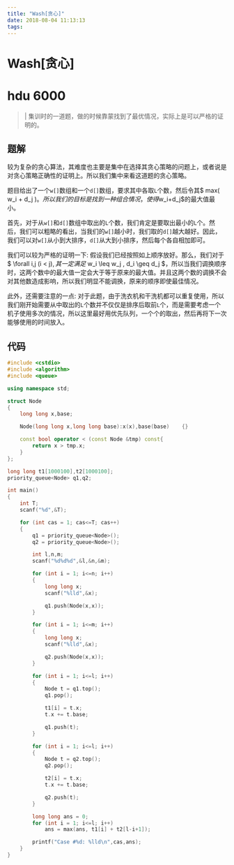 ```yaml
---
title: "Wash[贪心]"
date: 2018-08-04 11:13:13
tags: 
---
```


# Wash[贪心]

# hdu 6000

> | 集训时的一道题，做的时候靠蒙找到了最优情况，实际上是可以严格的证明的。

<!--more-->

## 题解

较为复杂的贪心算法，其难度也主要是集中在选择其贪心策略的问题上，或者说是对贪心策略正确性的证明上。所以我们集中来看这道题的贪心策略。

题目给出了一个`w[]`数组和一个`d[]`数组，要求其中各取`L`个数，然后令其$ max( w_i + d_j )$。所以我们的目标是找到一种组合情况，使得$w_i+d_j$的最大值最小。

首先，对于从`w[]`和`d[]`数组中取出的`L`个数，我们肯定是要取出最小的`L`个。然后，我们可以粗略的看出，当我们的`w[]`越小时，我们取的`d[]`越大越好。因此，我们可以对`w[]`从小到大排序，`d[]`从大到小排序，然后每个各自相加即可。

我们可以较为严格的证明一下: 假设我们已经按照如上顺序放好。那么，我们对于$ \forall i,j (i < j)$, 其一定满足$ w_i \leq w_j , d_i \geq d_j $，所以当我们调换顺序时，这两个数中的最大值一定会大于等于原来的最大值。并且这两个数的调换不会对其他数造成影响，所以我们明显不能调换，原来的顺序即使最佳情况。

此外，还需要注意的一点: 对于此题，由于洗衣机和干洗机都可以重复使用，所以我们刚开始需要从中取出的`L`个数并不仅仅是排序后取前`L`个，而是需要考虑一个机子使用多次的情况，所以这里最好用优先队列，一个个的取出，然后再将下一次能够使用的时间放入。

## 代码

```C++
#include <cstdio>
#include <algorithm>
#include <queue>

using namespace std;

struct Node
{
	long long x,base;

	Node(long long x,long long base):x(x),base(base)	{}

	const bool operator < (const Node &tmp) const{
		return x > tmp.x;
	}
};

long long t1[1000100],t2[1000100];
priority_queue<Node> q1,q2;

int main()
{
	int T;
	scanf("%d",&T);

	for (int cas = 1; cas<=T; cas++)
	{
		q1 = priority_queue<Node>();
		q2 = priority_queue<Node>();

		int l,n,m;
		scanf("%d%d%d",&l,&n,&m);

		for (int i = 1; i<=n; i++)
		{
			long long x;
			scanf("%lld",&x);

			q1.push(Node(x,x));
		}

		for (int i = 1; i<=m; i++)
		{
			long long x;
			scanf("%lld",&x);

			q2.push(Node(x,x));
		}

		for (int i = 1; i<=l; i++)
		{
			Node t = q1.top();
			q1.pop();

			t1[i] = t.x;
			t.x += t.base;

			q1.push(t);
		}

		for (int i = 1; i<=l; i++)
		{
			Node t = q2.top();
			q2.pop();

			t2[i] = t.x;
			t.x += t.base;

			q2.push(t);
		}

		long long ans = 0;
		for (int i = 1; i<=l; i++)
			ans = max(ans, t1[i] + t2[l-i+1]);

		printf("Case #%d: %lld\n",cas,ans);
	}
}
```